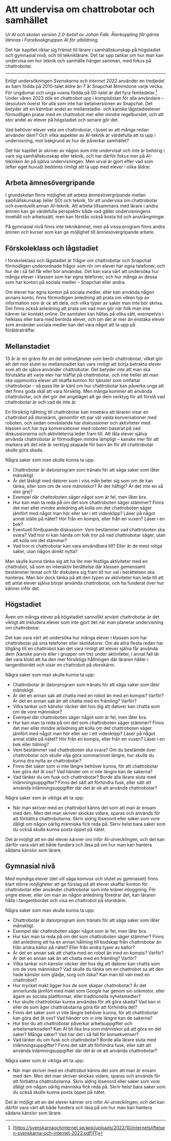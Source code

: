 # Att undervisa om chattrobotar och samhället
_Ur AI och skolan version 2.0-beta1 av Johan Falk. Återkoppling får gärna lämnas i Facebookgruppen AI för utbildning._

Det här kapitlet riktar sig främst till lärare i samhällskunskap på högstadiet och gymnasial nivå, och till tekniklärare. Det tar upp tankar om hur man kan undervisa om hur teknik och samhälle hänger samman, med fokus på chattrobotar.

---- 

Enligt undersökningen _Svenskarna och internet 2022_ använder en tredjedel av barn födda på 2010-talet äldre än 7 år Snapchat åtminstone varje vecka. För ungdomar och unga vuxna födda på 00-talet är det fyra femtedelar.[^1] Under våren 2023 dök en chattrobot upp i kompislistan för alla användare – dessutom överst för alla som inte har betalversionen av Snapchat. Det betyder att en kännbar andel av mellanstadie- och kanske lågstadieelever förmodligen pratar med en chattrobot mer eller mindre regelbundet, och att stor andel av elever på högstadiet och senare gör det.

Vad behöver elever veta om chattrobotar, i ljuset av att många redan använder dem? Och vilka aspekter av AI-teknik är värdefulla att ta upp i undervisning, mot bakgrund av hur de påverkar samhället?

Det här kapitlet är skriver av någon som inte undervisat och inte är behörig i vare sig samhällskunskap eller teknik, och har därför fokus mer på AI-tekniken än på själva undervisningen. Men urval är gjort efter vad som (efter eget huvud) bedömts rimligt att ta upp med elever i olika åldrar.

## Arbeta ämnesövergripande
I grundskolan finns möjlighet att arbeta ämnesövergripande mellan samhällskunskap (eller SO) och teknik, för att undervisa om chattrobotar och eventuellt annan AI-teknik. Att arbeta tillsammans med lärare i andra ämnen kan ge värdefulla perspektiv både vad gäller undervisningens innehåll och arbetssätt, men kan förstås också kosta tid och ansträngningar.

På gymnasial nivå finns inte teknikämnet, men på vissa program finns andra ämnen och kurser som kan ge möjlighet till ämnesövergripande arbete.

## Förskoleklass och lågstadiet
I förskoleklass och lågstadiet är frågor om chattrobotar och Snapchat förmodligen underordnade frågor som rör om elever har egna telefoner, och hur de i så fall får eller bör användas. Det kan vara värt att undersöka hur många elever i klassen som har egna telefoner, och hur många av dessa som har konton på sociala medier – Snapchat eller andra.

Om elever har egna konton på sociala medier, eller kan använda någon annans konto, finns förmodligen anledning att prata om vilken typ av information som är ok att dela, och vilka typer av saker man inte bör skriva. Det finns också anledning att prata om vad man gör när folk man inte känner tar kontakt online. De samtalen kan hållas på olika sätt, exempelvis i helklass eller bara med berörda elever, och om det är mer än enstaka elever som använder sociala medier kan det vara något att ta upp på föräldraträffar.

## Mellanstadiet
13 år är en gräns för en del onlinetjänster som berör chattrobotar, vilket gör att det mot slutet av mellanstadiet kan vara rimligt att börja betrakta elever som att de själva använder chattrobotar. Det betyder _inte_ att man ska förutsätta att varje elev har träffat på chattrobotar, och inte heller att man ska uppmuntra elever att skaffa konton för tjänster som omfattar chattrobotar – så pass lite är känt om hur chattrobotar kan påverka unga att det finns goda skäl att vara försiktig. Men många kommer att använda chattrobotar, och det gör det angeläget att ge dem verktyg för att förstå vad chattrobotar är och vad de inte är.

En försiktig hållning till chattrobotar kan innebära att läraren visar en chattrobot på storskärm, genomför ett par väl valda konversationer med roboten, och sedan omväxlande har diskussioner och aktiviteter med klassen och har nya konversationer med roboten baserat på vad diskussionerna och aktiviteterna leder fram till. Att låta elever själva använda chattrobotar är förmodligen mindre lämpligt – kanske mer för att markera att det inte är verktyg skapade för barn än för att chattrobotar skulle göra skada.

Några saker som man skulle kunna ta upp:
* Chattrobotar är datorprogram som tränats för att säga saker som låter mänskligt.
* Är det läskigt med datorer som i viss mån beter sig som om de kan tänka, eller som om de vore människor? Är det häftigt? Är det inte en så stor grej?
* Exempel där chattroboten säger något som är fel, men låter bra.
* Hur kan man ta reda på om det som chattroboten säger stämmer? Finns det mer eller mindre anledning att kolla om det chattroboten säger jämfört med något man hör eller ser i ett videoklipp? Läser på något annat ställe på nätet? Hör från en kompis, eller från en vuxen? Läser i en bok?
* Eventuell fördjupande diskussion: Vem bestämmer vad chattroboten ska svara? Vad tror ni kan hända om folk tror på vad chattrobotar säger, utan att kolla om det stämmer?
* Vad tror ni chattrobotar kan vara användbara till? Eller är de mest roliga saker, utan någon direkt nytta?

Man skulle kunna tänka sig att ha lite mer festliga aktiviteter med en chattrobot, så som en interaktiv berättelse där klassen gemensamt bestämmer temat och får diskutera sig fram till hur val i berättelsen ska hanteras. Man bör dock tänka på att den typen av aktiviteter kan leda till att ett antal elever själva börjar använda chattrobotar, och ha funderat över hur känner inför det.

## Högstadiet
Även om många elever på högstadiet sannolikt använt chattrobotar är det viktigt att inkludera elever som inte gjort det när man planerar undervisning om chattrobotar.

Det kan vara värt att undersöka hur många elever i klassen som har chattrobotar på sina telefoner eller skoldatorer. Om de allra flesta redan har tillgång till en chattrobot kan det vara rimligt att elever själva får använda dem (kanske parvis eller i grupper om tre) under aktiviteter, i annat fall lär det vara klokt att ha den mer försiktiga hållningen där läraren håller i tangentbordet och visar en chattrobot på storskärm.

Några saker som man skulle kunna ta upp:
* Chattrobotar är datorprogram som tränats för att säga saker som låter mänskligt.
* Är det en annan sak att chatta med en robot än med en kompis? Varför? Är det en annan sak än att chatta med en främling? Varför?
* Vilka tankar och känslor väcker det hos dig att datorer kan chatta som om de vore människor?
* Exempel där chattroboten säger något som är fel, men låter bra.
* Hur kan man ta reda på om det som chattroboten säger stämmer? Finns det mer eller mindre anledning att kolla om det chattroboten säger jämfört med något man hör eller ser i ett videoklipp? Läser på något annat ställe på nätet? Hör från en kompis, eller från en vuxen? Läser i en bok eller tidning?
* Vem bestämmer vad chattroboten ska svara? Om du bestämde över chattrobotar och skulle vilja göra sommarlovet längre, hur skulle du kunna dra nytta av chattrobotar?
* Finns det saker som vi inte längre behöver kunna, för att chattrobotar kan göra det åt oss? Vad händer om vi inte längre kan de sakerna?
* Vad tänker du om fusk och chattrobotar? Borde alla lärare sluta med inlämningsuppgifter? Finns det sätt att förhindra fusk, eller sätt att använda inlämningsuppgifter där det är ok att använda chattrobotar?

Några saker som är viktiga att ta upp:
* När man skriver med en chattrobot känns det som att man är ensam med den. Men det man skriver skickas vidare, sparas och används för att förbättra chattrobotarna. Skriv aldrig lösenord eller saker som vore dåligt om någon oärlig människa fick reda på. Skriv helst bara saker som du också skulle kunna posta öppet på nätet.

Det är möjligt att en del elever känner oro inför AI-utvecklingen, och det kan därför vara värt att både fundera och läsa på om hur man kan hantera sådana känslor som lärare.

## Gymnasial nivå
Med myndiga elever (det vill säga komvux och slutet av gymnasiet) finns klart större möjligheter att ge förslag på att elever skaffar konton för chattrobotar eller använder chattrobotar som inte kräver inloggning. För yngre elever, eller om man av någon anledning föredrar det, kan läraren hålla i tangentbordet och visa en chattrobot på storskärm.

Några saker som man skulle kunna ta upp:
* Chattrobotar är datorprogram som tränats för att säga saker som låter mänskligt.
* Exempel där chattroboten säger något som är fel, men låter bra.
* Hur kan man ta reda på om det som chattroboten säger stämmer? Finns det anledning att ha en annan hållning till budskap från chattrobotar än från andra källor på nätet? Eller från andra typer av källor?
* Är det en annan sak att chatta med en robot än med en kompis? Varför? Är det en annan sak än att chatta med en främling? Varför?
* Vilka tankar och känslor väcker det hos dig att datorer kan chatta som om de vore människor? Vad skulle du tänka om en chattrobot sa att den hade känslor som glädje, sorg och ilska? Kan man bli vän med en chattrobot?
* Hur mycket makt ligger hos de som skapar chattrobotar? Är det annorlunda jämfört med makt som Google har genom sin sökmotor, eller ägare av sociala plattformar, eller traditionella nyhetsmedier?
* Hur skulle chattrobotar kunna användas för att göra skada? Vad kan vi eller de som äger chattrobotarna göra för att förhindra det?
* Finns det saker som vi inte längre behöver kunna, för att chattrobotar kan göra det åt oss? Vad händer om vi inte längre kan de sakerna?
* Hur tror du att chattrobotar påverkar arbetsuppgifter och arbetsmarknaden? Kan AI bli lika bra som människor på att göra en del saker? Många saker? Vad har det i så fall för konsekvenser?
* Vad tänker du om fusk och chattrobotar? Borde alla lärare sluta med inlämningsuppgifter? Finns det sätt att förhindra fusk, eller sätt att använda inlämningsuppgifter där det är ok att använda chattrobotar?

Några saker som är viktiga att ta upp:
* När man skriver med en chattrobot känns det som att man är ensam med den. Men det man skriver skickas vidare, sparas och används för att förbättra chattrobotarna. Skriv aldrig lösenord eller saker som vore dåligt om någon oärlig människa fick reda på. Skriv helst bara saker som du också skulle kunna posta öppet på nätet.

Det är möjligt att en del elever känner oro inför AI-utvecklingen, och det kan därför vara värt att både fundera och läsa på om hur man kan hantera sådana känslor som lärare.

[^1]:	[https://svenskarnaochinternet.se/app/uploads/2022/10/internetstiftelsen-svenskarna-och-internet-2022.pdf][1]

[1]:	https://svenskarnaochinternet.se/app/uploads/2022/10/internetstiftelsen-svenskarna-och-internet-2022.pdf "Svenskarna och internet 2022"